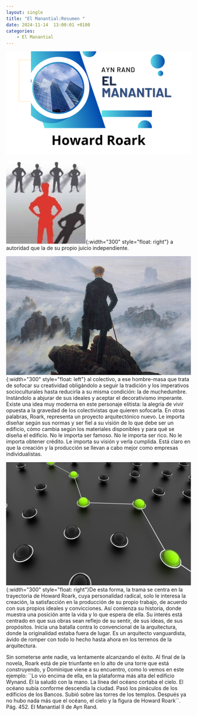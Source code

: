 ```yaml
---
layout: single
title: "El Manantial:Resumen "
date: 2024-11-14  13:00:01 +0100
categories: 
    - El Manantial
---
```

![alt text](</assets/img/Howard Roark banner.png>)



![alt text](</assets/img/howard individuallista.jpeg>){:width="300" style="float: right"} a autoridad que la de su propio juicio independiente.  




![alt text](</assets/img/individualista radical.jpg>){:width="300" style="float: left"} al colectivo, a ese hombre-masa que trata de sofocar su creatividad obligándolo a seguir la tradición y los imperativos socioculturales hasta reducirla a su misma condición: la de muchedumbre. Instándolo a abjurar de sus ideales y aceptar el decorativismo imperante. Existe una idea muy moderna en este personaje elitista: la alegría de vivir opuesta a la gravedad de los colectivistas que quieren sofocarla.  En otras palabras, Roark, representa un proyecto arquitectónico nuevo.  Le importa diseñar según sus normas y ser fiel a su visión de lo que debe ser un edificio, cómo cambia según los materiales disponibles y para qué se diseña el edificio. No le importa ser famoso. No le importa ser rico. No le importa obtener crédito. Le importa su visión y verla cumplida.  Está claro en que la creación y la producción se llevan a cabo mejor como empresas individualistas.


![alt text](</assets/img/howard diferente.jpg>){:width="300" style="float: right"}De esta forma, la trama se centra en la trayectoria de Howard Roark, cuya personalidad radical, solo le interesa la creación, la satisfacción en la producción de su propio trabajo, de acuerdo con sus propios ideales y convicciones. Así comienza su historia, donde muestra una posición ante la vida y lo que espera de ella. Su interés está centrado en que sus obras sean reflejo de su sentir, de sus ideas, de sus propósitos. Inicia una batalla contra lo convencional de la arquitectura, donde la originalidad estaba fuera de lugar.  Es un arquitecto vanguardista, ávido de romper con todo lo hecho hasta ahora en los terrenos de la arquitectura.


Sin someterse ante nadie, va lentamente alcanzando el éxito. Al final de la novela, Roark está de pie triunfante en lo alto de una torre que está construyendo, y Dominique viene a su encuentro, como lo vemos en este ejemplo: ´´Lo vio encima de ella, en la plataforma más alta del edificio Wynand. Él la saludó con la mano. La línea del océano cortaba el cielo. El océano subía conforme descendía la ciudad. Pasó los pináculos de los edificios de los Bancos. Subió sobre las torres de los templos. Después ya no hubo nada más que el océano, el cielo y la figura de Howard Roark´´.  Pág. 452. El Manantial  II de Ayn Rand.




